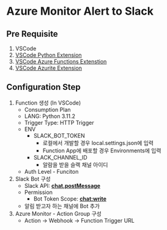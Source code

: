 # Azure Monitor Alert to Slack

## Pre Requisite
1. VSCode
2. [VSCode Python Extension](https://marketplace.visualstudio.com/items?itemName=ms-python.python)
3. [VSCode Azure Functions Extenstion](https://marketplace.visualstudio.com/items?itemName=ms-azuretools.vscode-azurefunctions)
4. [VSCode Azurite Extension](https://marketplace.visualstudio.com/items?itemName=ms-azuretools.vscode-azurefunctions)
## Configuration Step
1. Function 생성 (In VSCode)
    - Consumption Plan
    - LANG: Python 3.11.2
    - Trigger Type: HTTP Trigger
    - ENV
        - SLACK_BOT_TOKEN 
            - 로컬에서 개발할 경우 local.settings.json에 입력
            - Function App에 배포할 경우 Environments에 입력
        - SLACK_CHANNEL_ID
            - 알람을 받을 슬랙 채널 아이디
    - Auth Level - Funciton
2. Slack Bot 구성
    - Slack API: [**chat.postMessage**](https://api.slack.com/methods/chat.postMessage)
    - Permission
        - Bot Token Scope: [**chat:write**](https://api.slack.com/scopes/chat:write)
    - 알림 받고자 하는 채널에 Bot 추가
3. Azure Monitor - Action Group 구성
    - Action -> Webhook -> Function Trigger URL